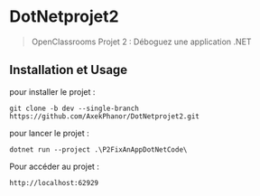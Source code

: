 # DotNetprojet2
> OpenClassrooms
> Projet 2 : Déboguez une application .NET


## Installation et Usage

pour installer le projet :
```
git clone -b dev --single-branch https://github.com/AxekPhanor/DotNetprojet2.git
```

pour lancer le projet :
```
dotnet run --project .\P2FixAnAppDotNetCode\
```

Pour accéder au projet :
```
http://localhost:62929
```
